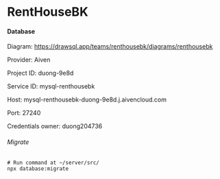 # RentHouseBK

#### Database

Diagram: https://drawsql.app/teams/renthousebk/diagrams/renthousebk

Provider: Aiven

Project ID: duong-9e8d

Service ID: mysql-renthousebk

Host: mysql-renthousebk-duong-9e8d.j.aivencloud.com

Port: 27240

Credentials owner: duong204736

###### Migrate

```
# Run command at ~/server/src/
npx database:migrate
```

